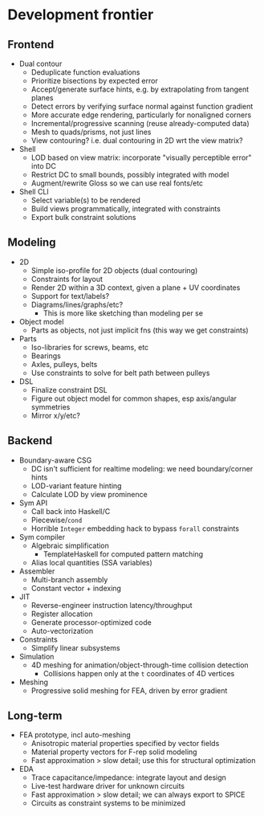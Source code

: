 # Development frontier
## Frontend
+ Dual contour
  + Deduplicate function evaluations
  + Prioritize bisections by expected error
  + Accept/generate surface hints, e.g. by extrapolating from tangent planes
  + Detect errors by verifying surface normal against function gradient
  + More accurate edge rendering, particularly for nonaligned corners
  + Incremental/progressive scanning (reuse already-computed data)
  + Mesh to quads/prisms, not just lines
  + View contouring? i.e. dual contouring in 2D wrt the view matrix?
+ Shell
  + LOD based on view matrix: incorporate "visually perceptible error" into DC
  + Restrict DC to small bounds, possibly integrated with model
  + Augment/rewrite Gloss so we can use real fonts/etc
+ Shell CLI
  + Select variable(s) to be rendered
  + Build views programmatically, integrated with constraints
  + Export bulk constraint solutions


## Modeling
+ 2D
  + Simple iso-profile for 2D objects (dual contouring)
  + Constraints for layout
  + Render 2D within a 3D context, given a plane + UV coordinates
  + Support for text/labels?
  + Diagrams/lines/graphs/etc?
    + This is more like sketching than modeling per se
+ Object model
  + Parts as objects, not just implicit fns (this way we get constraints)
+ Parts
  + Iso-libraries for screws, beams, etc
  + Bearings
  + Axles, pulleys, belts
  + Use constraints to solve for belt path between pulleys
+ DSL
  + Finalize constraint DSL
  + Figure out object model for common shapes, esp axis/angular symmetries
  + Mirror x/y/etc?


## Backend
+ Boundary-aware CSG
  + DC isn't sufficient for realtime modeling: we need boundary/corner hints
  + LOD-variant feature hinting
  + Calculate LOD by view prominence
+ Sym API
  + Call back into Haskell/C
  + Piecewise/`cond`
  + Horrible `Integer` embedding hack to bypass `forall` constraints
+ Sym compiler
  + Algebraic simplification
    + TemplateHaskell for computed pattern matching
  + Alias local quantities (SSA variables)
+ Assembler
  + Multi-branch assembly
  + Constant vector + indexing
+ JIT
  + Reverse-engineer instruction latency/throughput
  + Register allocation
  + Generate processor-optimized code
  + Auto-vectorization
+ Constraints
  + Simplify linear subsystems
+ Simulation
  + 4D meshing for animation/object-through-time collision detection
    + Collisions happen only at the `t` coordinates of 4D vertices
+ Meshing
  + Progressive solid meshing for FEA, driven by error gradient


## Long-term
+ FEA prototype, incl auto-meshing
  + Anisotropic material properties specified by vector fields
  + Material property vectors for F-rep solid modeling
  + Fast approximation > slow detail; use this for structural optimization
+ EDA
  + Trace capacitance/impedance: integrate layout and design
  + Live-test hardware driver for unknown circuits
  + Fast approximation > slow detail; we can always export to SPICE
  + Circuits as constraint systems to be minimized
